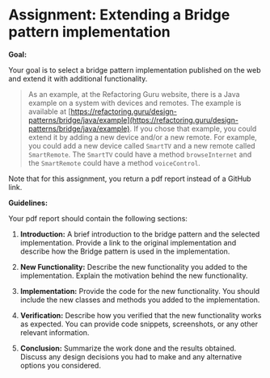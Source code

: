# Assignment: Extending a Bridge pattern implementation 

**Goal:**

Your goal is to select a bridge pattern implementation published on the web and extend it with additional functionality.

>As an example, at the Refactoring Guru website, there is a Java example on a system with devices and remotes. The example is available at [https://refactoring.guru/design-patterns/bridge/java/example](https://refactoring.guru/design-patterns/bridge/java/example).
If you chose that example, you could extend it by adding a new device and/or a new remote. For example, you could add a new device called `SmartTV` and a new remote called `SmartRemote`. The `SmartTV` could have a method `browseInternet` and the `SmartRemote` could have a method `voiceControl`.

Note that for this assignment, you return a pdf report instead of a GitHub link.

**Guidelines:**

Your pdf report should contain the following sections:

1. **Introduction:** A brief introduction to the bridge pattern and the selected implementation. Provide a link to the original implementation and describe how the Bridge pattern is used in the implementation.

2. **New Functionality:** Describe the new functionality you added to the implementation. Explain the motivation behind the new functionality.

3. **Implementation:** Provide the code for the new functionality. You should include the new classes and methods you added to the implementation.

4. **Verification:** Describe how you verified that the new functionality works as expected. You can provide code snippets, screenshots, or any other relevant information.

5. **Conclusion:** Summarize the work done and the results obtained. Discuss any design decisions you had to make and any alternative options you considered.
